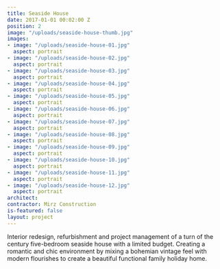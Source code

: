 ```yaml
---
title: Seaside House
date: 2017-01-01 00:02:00 Z
position: 2
image: "/uploads/seaside-house-thumb.jpg"
images:
- image: "/uploads/seaside-house-01.jpg"
  aspect: portrait
- image: "/uploads/seaside-house-02.jpg"
  aspect: portrait
- image: "/uploads/seaside-house-03.jpg"
  aspect: portrait
- image: "/uploads/seaside-house-04.jpg"
  aspect: portrait
- image: "/uploads/seaside-house-05.jpg"
  aspect: portrait
- image: "/uploads/seaside-house-06.jpg"
  aspect: portrait
- image: "/uploads/seaside-house-07.jpg"
  aspect: portrait
- image: "/uploads/seaside-house-08.jpg"
  aspect: portrait
- image: "/uploads/seaside-house-09.jpg"
  aspect: portrait
- image: "/uploads/seaside-house-10.jpg"
  aspect: portrait
- image: "/uploads/seaside-house-11.jpg"
  aspect: portrait
- image: "/uploads/seaside-house-12.jpg"
  aspect: portrait
architect: 
contractor: Mirz Construction
is-featured: false
layout: project
---
```


Interior redesign, refurbishment and project management of a turn of the century five-bedroom seaside house with a limited budget. Creating a romantic and chic environment by mixing a bohemian vintage feel with modern flourishes to create a beautiful functional family holiday home. 